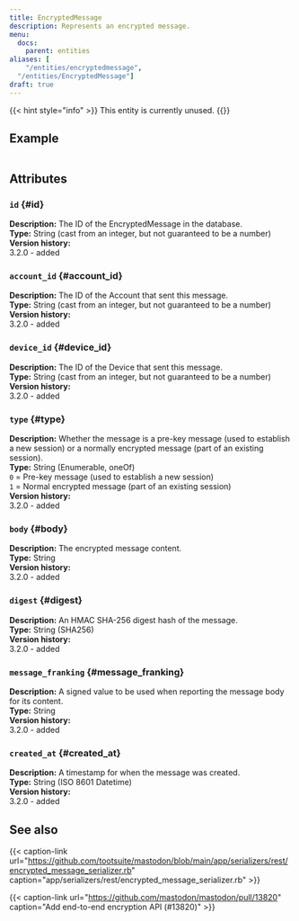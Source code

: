 ```yaml
---
title: EncryptedMessage
description: Represents an encrypted message.
menu:
  docs:
    parent: entities
aliases: [
	"/entities/encryptedmessage",
  "/entities/EncryptedMessage"]
draft: true
---
```


{{< hint style="info" >}}
This entity is currently unused.
{{</hint>}}

## Example

```json
```

## Attributes

### `id` {#id}

**Description:** The ID of the EncryptedMessage in the database.\
**Type:** String (cast from an integer, but not guaranteed to be a number)\
**Version history:**\
3.2.0 - added

### `account_id` {#account_id}

**Description:** The ID of the Account that sent this message.\
**Type:** String (cast from an integer, but not guaranteed to be a number)\
**Version history:**\
3.2.0 - added

### `device_id` {#device_id}

**Description:** The ID of the Device that sent this message.\
**Type:** String (cast from an integer, but not guaranteed to be a number)\
**Version history:**\
3.2.0 - added

### `type` {#type}

**Description:** Whether the message is a pre-key message (used to establish a new session) or a normally encrypted message (part of an existing session).\
**Type:** String (Enumerable, oneOf)\
`0` = Pre-key message (used to establish a new session)\
`1` = Normal encrypted message (part of an existing session)\
**Version history:**\
3.2.0 - added

### `body` {#body}

**Description:** The encrypted message content.\
**Type:** String\
**Version history:**\
3.2.0 - added

### `digest` {#digest}

**Description:** An HMAC SHA-256 digest hash of the message.\
**Type:** String (SHA256)\
**Version history:**\
3.2.0 - added

### `message_franking` {#message_franking}

**Description:** A signed value to be used when reporting the message body for its content.\
**Type:** String\
**Version history:**\
3.2.0 - added

### `created_at` {#created_at}

**Description:** A timestamp for when the message was created.\
**Type:** String (ISO 8601 Datetime)\
**Version history:**\
3.2.0 - added

## See also

{{< caption-link url="https://github.com/tootsuite/mastodon/blob/main/app/serializers/rest/encrypted_message_serializer.rb" caption="app/serializers/rest/encrypted_message_serializer.rb" >}}

{{< caption-link url="https://github.com/mastodon/mastodon/pull/13820" caption="Add end-to-end encryption API (#13820)" >}}

